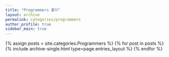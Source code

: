 ```yaml
---
title: "Programmers 풀이"
layout: archive
permalink: categories/programmers
author_profile: true
sidebar_main: true
---
```



{% assign posts = site.categories.Programmers %}
{% for post in posts %} {% include archive-single.html type=page.entries_layout %} {% endfor %}